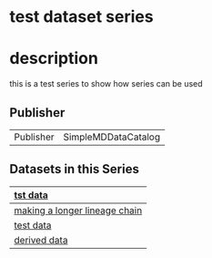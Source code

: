 
test dataset series
===================

# description
  
this is a test series to show how series can be used
## Publisher

|||
| :--- | :--- |
|Publisher|SimpleMDDataCatalog|

## Datasets in this Series

|[tst data](dsdfadf.md)|
| :--- |
|[making a longer lineage chain](vgsgr.md)|
|[test data](12345.md)|
|[derived data](73956.md)|
